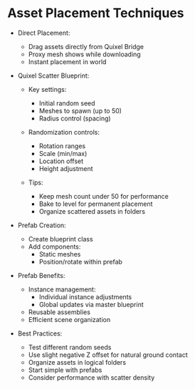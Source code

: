 # Asset Placement Techniques

* Direct Placement:
  - Drag assets directly from Quixel Bridge
  - Proxy mesh shows while downloading
  - Instant placement in world

* Quixel Scatter Blueprint:
  - Key settings:
    * Initial random seed
    * Meshes to spawn (up to 50)
    * Radius control (spacing)
  - Randomization controls:
    * Rotation ranges
    * Scale (min/max)
    * Location offset
    * Height adjustment

  - Tips:
    * Keep mesh count under 50 for performance
    * Bake to level for permanent placement
    * Organize scattered assets in folders
    
* Prefab Creation:
  - Create blueprint class
  - Add components:
    * Static meshes
    * Position/rotate within prefab
    
* Prefab Benefits:
  - Instance management:
    * Individual instance adjustments
    * Global updates via master blueprint
  - Reusable assemblies
  - Efficient scene organization

* Best Practices:
  - Test different random seeds
  - Use slight negative Z offset for natural ground contact
  - Organize assets in logical folders
  - Start simple with prefabs
  - Consider performance with scatter density